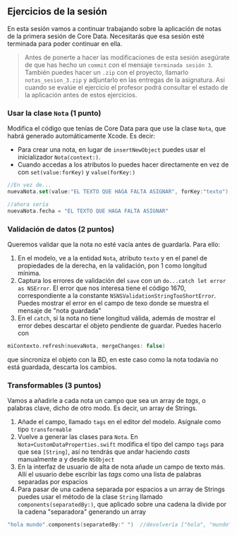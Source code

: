 ## Ejercicios de la sesión


En esta sesión vamos a continuar trabajando sobre la aplicación de notas de la primera sesión de Core Data. Necesitarás que esa sesión esté terminada para poder continuar en ella.

> Antes de ponerte a hacer las modificaciones de esta sesión asegúrate de que has hecho un `commit` con el mensaje `terminada sesión 3`. También puedes hacer un `.zip` con el proyecto, llamarlo `notas_sesion_3.zip` y adjuntarlo en las entregas de la asignatura. Así cuando se evalúe el ejercicio el profesor podrá consultar el estado de la aplicación antes de estos ejercicios.

### Usar la clase `Nota` (1 punto)

Modifica el código que tenías de Core Data para que use la clase `Nota`, que habrá generado automáticamente Xcode. Es decir:

- Para crear una nota, en lugar de `insertNewObject` puedes usar el inicializador `Nota(context:)`.
- Cuando accedas a los atributos lo puedes hacer directamente en vez de con `set(value:forKey)` y `value(forKey:)` 

```swift
//En vez de...
nuevaNota.set(value:"EL TEXTO QUE HAGA FALTA ASIGNAR", forKey:"texto")

//ahora sería
nuevaNota.fecha = "EL TEXTO QUE HAGA FALTA ASIGNAR"
```

### Validación de datos (2 puntos)

Queremos validar que la nota no esté vacía antes de guardarla. Para ello:

1. En el modelo, ve a la entidad `Nota`, atributo `texto` y en el panel de propiedades de la derecha, en la validación, pon 1 como longitud mínima.
2. Captura los errores de validación del `save` con un `do...catch let error as NSError`. El error que nos interesa tiene el código 1670, correspondiente a la constante `NSNSValidationStringTooShortError`. Puedes mostrar el error en el campo de texo donde se muestra el mensaje de "nota guardada"
3. En el `catch`, si la nota no tiene longitud válida, además de mostrar el error debes descartar el objeto pendiente de guardar. Puedes hacerlo con

```swift
miContexto.refresh(nuevaNota, mergeChanges: false)
```

que sincroniza el objeto con la BD, en este caso como la nota todavía no está guardada, descarta los cambios.

### Transformables (3 puntos)

Vamos a añadirle a cada nota un campo que sea un array de *tags*, o palabras clave, dicho de otro modo. Es decir, un array de Strings.

1. Añade el campo, llamado `tags` en el editor del modelo. Asígnale como tipo `transformable`
2. Vuelve a generar las clases para `Nota`. En `Nota+CustomDataProperties.swift` modifica el tipo del campo `tags` para que sea `[String]`, así no tendrás que andar haciendo *casts* manualmente a y desde `NSObject`
3. En la interfaz de usuario de alta de nota añade un campo de texto más. Allí el usuario debe escribir las *tags* como una lista de palabras separadas por espacios
4. Para pasar de una cadena separada por espacios a un array de Strings puedes usar el método de la clase `String` llamado `components(separatedBy:)`, que aplicado sobre una cadena la divide por la cadena "separadora" generando un array

```swift
"hola mundo".components(separatedBy:" ")  //devolvería ["hola", "mundo"]
```
